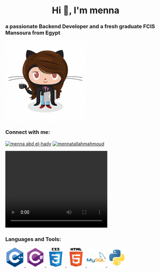 <h1 align="center">Hi 👋, I'm menna</h1>
<h3 align="left"> a passionate Backend Developer and a fresh graduate FCIS Mansoura from Egypt</h3>
<img src="https://github.com/mennaabdelelhady/mennaabdelelhady/blob/main/elota.png" align="center" width="50%"/>
<h3 align="left">Connect with me:</h3>
<p align="left">
<a href="https://www.linkedin.com/in/menna-abd-el-hady-a59313204" target="blank"><img align="center" src="https://raw.githubusercontent.com/rahuldkjain/github-profile-readme-generator/master/src/images/icons/Social/linked-in-alt.svg" alt="menna abd el-hady" height="30" width="40" /></a>
<a href="https://codeforces.com/profile/mennatallahmahmoud" target="blank"><img align="center" src="https://raw.githubusercontent.com/rahuldkjain/github-profile-readme-generator/master/src/images/icons/Social/codeforces.svg" alt="mennatallahmahmoud" height="30" width="40" /></a>
</p>
<video width="320" height="240" controls>
  <source src="[movie.mp4](https://github.com/mennaabdelelhady/mennaabdelelhady/blob/main/video_2023-02-17_13-26-49.mp4)" type="video/mp4">
  <source src="movie.ogg" type="video/ogg">
  Your browser does not support the video tag.
</video>
  
<h3 align="left">Languages and Tools:</h3>
<p align="left"> <a href="https://www.w3schools.com/cpp/" target="_blank" rel="noreferrer"> <img src="https://raw.githubusercontent.com/devicons/devicon/master/icons/cplusplus/cplusplus-original.svg" alt="cplusplus" width="60" height="60"/> </a> <a href="https://www.w3schools.com/cs/" target="_blank" rel="noreferrer"> <img src="https://raw.githubusercontent.com/devicons/devicon/master/icons/csharp/csharp-original.svg" alt="csharp" width="60" height="60"/> </a> <a href="https://www.w3schools.com/css/" target="_blank" rel="noreferrer"> <img src="https://raw.githubusercontent.com/devicons/devicon/master/icons/css3/css3-original-wordmark.svg" alt="css3" width="60" height="60"/> </a> <a href="https://www.w3.org/html/" target="_blank" rel="noreferrer"> <img src="https://raw.githubusercontent.com/devicons/devicon/master/icons/html5/html5-original-wordmark.svg" alt="html5" width="60" height="60"/> </a> <a href="https://www.mysql.com/" target="_blank" rel="noreferrer"> <img src="https://raw.githubusercontent.com/devicons/devicon/master/icons/mysql/mysql-original-wordmark.svg" alt="mysql" width="60" height="60"/> </a> <a href="https://www.python.org" target="_blank" rel="noreferrer"> <img src="https://raw.githubusercontent.com/devicons/devicon/master/icons/python/python-original.svg" alt="python" width="60" height="60"/> </a> </p>
